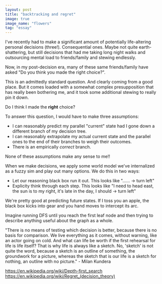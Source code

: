 ```yaml
---
layout: post
title: "backtracking and regret"
image: true
image_name: "flowers"
tag: "essay"
---
```

I've recently had to make a significant amount of potentially life-altering personal decisions (three!). Consequential ones. Maybe not quite earth-shattering, but still decisions that had me taking long night walks and outsourcing mental load to friends/family and stewing endlessly.

Now, in my post-decision era, many of these same friends/family have asked "Do you think you made the right choice?".

This is an admittedly standard question. And clearly coming from a good place. But it comes loaded with a somewhat complex presupposition that has really been bothering me, and it took some additional stewing to really pin it down.

Do I think I made the **right** choice?

To answer this question, I would have to make three assumptions:

- I can reasonably predict my parallel "current" state had I gone down a different branch of my decision tree.
- I can reasonably extrapolate my actual current state and the parallel ones to the end of their branches to weigh their outcomes.
- There is an empirically _correct_ branch.

None of these assumptions make any sense to me!!

When we make decisions, we apply some world model we've internalized as a fuzzy sim and play out many options. We do this in two ways:

- Let our reasoning black box run it out. This looks like "...... -> turn left"
- Explicity think through each step. This looks like "I need to head east, the sun is to my right, it's late in the day, I should -> turn left"

We're pretty good at predicting future states. If I toss you an apple, the black box kicks into gear and you hand moves to intercept its arc.

Imagine running DFS until you reach the first leaf node and then trying to describe anything useful about the graph as a whole.

"There is no means of testing which decision is better, because there is no basis for comparison. We live everything as it comes, without warning, like an actor going on cold. And what can life be worth if the first rehearsal for life is life itself? That is why life is always like a sketch. No, 'sketch' is not quite the word, because a sketch is an outline of something, the groundwork for a picture, whereas the sketch that is our life is a sketch for nothing, an outline with no picture." - Milan Kundera

https://en.wikipedia.org/wiki/Depth-first_search
https://en.wikipedia.org/wiki/Regret_(decision_theory)